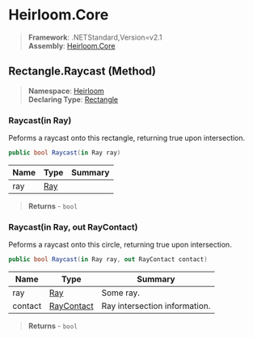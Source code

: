 # Heirloom.Core

> **Framework**: .NETStandard,Version=v2.1  
> **Assembly**: [Heirloom.Core][0]

## Rectangle.Raycast (Method)

> **Namespace**: [Heirloom][0]  
> **Declaring Type**: [Rectangle][1]

### Raycast(in Ray)

Peforms a raycast onto this rectangle, returning true upon intersection.

```cs
public bool Raycast(in Ray ray)
```

| Name | Type     | Summary |
|------|----------|---------|
| ray  | [Ray][2] |         |

> **Returns** - `bool`

### Raycast(in Ray, out RayContact)

Peforms a raycast onto this circle, returning true upon intersection.

```cs
public bool Raycast(in Ray ray, out RayContact contact)
```

| Name    | Type            | Summary                       |
|---------|-----------------|-------------------------------|
| ray     | [Ray][2]        | Some ray.                     |
| contact | [RayContact][3] | Ray intersection information. |

> **Returns** - `bool`

[0]: ../../../Heirloom.Core.md
[1]: ../Rectangle.md
[2]: ../Ray.md
[3]: ../RayContact.md
